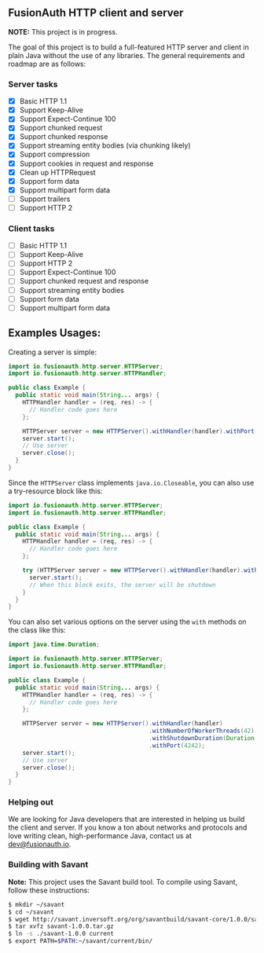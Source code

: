 ## FusionAuth HTTP client and server

**NOTE:** This project is in progress.

The goal of this project is to build a full-featured HTTP server and client in plain Java without the use of any libraries. The general
requirements and roadmap are as follows:

### Server tasks

* [x] Basic HTTP 1.1
* [x] Support Keep-Alive
* [x] Support Expect-Continue 100
* [x] Support chunked request
* [x] Support chunked response
* [x] Support streaming entity bodies (via chunking likely)
* [x] Support compression
* [x] Support cookies in request and response
* [x] Clean up HTTPRequest
* [x] Support form data
* [x] Support multipart form data
* [ ] Support trailers
* [ ] Support HTTP 2

### Client tasks

* [ ] Basic HTTP 1.1
* [ ] Support Keep-Alive
* [ ] Support HTTP 2
* [ ] Support Expect-Continue 100
* [ ] Support chunked request and response
* [ ] Support streaming entity bodies
* [ ] Support form data
* [ ] Support multipart form data

## Examples Usages:

Creating a server is simple:

```java
import io.fusionauth.http.server.HTTPServer;
import io.fusionauth.http.server.HTTPHandler;

public class Example {
  public static void main(String... args) {
    HTTPHandler handler = (req, res) -> {
      // Handler code goes here
    };

    HTTPServer server = new HTTPServer().withHandler(handler).withPort(4242);
    server.start();
    // Use server
    server.close();
  }
}
```

Since the `HTTPServer` class implements `java.io.Closeable`, you can also use a try-resource block like this:

```java
import io.fusionauth.http.server.HTTPServer;
import io.fusionauth.http.server.HTTPHandler;

public class Example {
  public static void main(String... args) {
    HTTPHandler handler = (req, res) -> {
      // Handler code goes here
    };

    try (HTTPServer server = new HTTPServer().withHandler(handler).withPort(4242)) {
      server.start();
      // When this block exits, the server will be shutdown
    }
  }
}
```

You can also set various options on the server using the `with` methods on the class like this:

```java
import java.time.Duration;

import io.fusionauth.http.server.HTTPServer;
import io.fusionauth.http.server.HTTPHandler;

public class Example {
  public static void main(String... args) {
    HTTPHandler handler = (req, res) -> {
      // Handler code goes here
    };

    HTTPServer server = new HTTPServer().withHandler(handler)
                                        .withNumberOfWorkerThreads(42)
                                        .withShutdownDuration(Duration.ofSeconds(10L))
                                        .withPort(4242);
    server.start();
    // Use server
    server.close();
  }
}
```

### Helping out

We are looking for Java developers that are interested in helping us build the client and server. If you know a ton about networks and
protocols and love writing clean, high-performance Java, contact us at dev@fusionauth.io.

### Building with Savant

**Note:** This project uses the Savant build tool. To compile using Savant, follow these instructions:

```bash
$ mkdir ~/savant
$ cd ~/savant
$ wget http://savant.inversoft.org/org/savantbuild/savant-core/1.0.0/savant-1.0.0.tar.gz
$ tar xvfz savant-1.0.0.tar.gz
$ ln -s ./savant-1.0.0 current
$ export PATH=$PATH:~/savant/current/bin/
```
